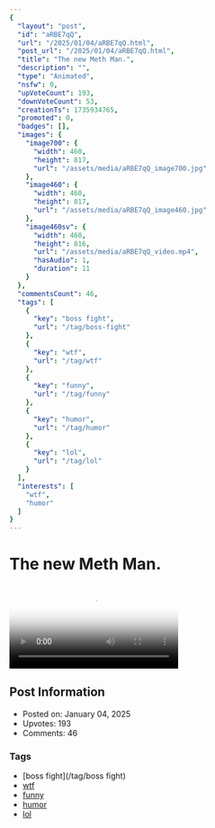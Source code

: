 ```yaml
---
{
  "layout": "post",
  "id": "aRBE7qQ",
  "url": "/2025/01/04/aRBE7qQ.html",
  "post_url": "/2025/01/04/aRBE7qQ.html",
  "title": "The new Meth Man.",
  "description": "",
  "type": "Animated",
  "nsfw": 0,
  "upVoteCount": 193,
  "downVoteCount": 53,
  "creationTs": 1735934765,
  "promoted": 0,
  "badges": [],
  "images": {
    "image700": {
      "width": 460,
      "height": 817,
      "url": "/assets/media/aRBE7qQ_image700.jpg"
    },
    "image460": {
      "width": 460,
      "height": 817,
      "url": "/assets/media/aRBE7qQ_image460.jpg"
    },
    "image460sv": {
      "width": 460,
      "height": 816,
      "url": "/assets/media/aRBE7qQ_video.mp4",
      "hasAudio": 1,
      "duration": 11
    }
  },
  "commentsCount": 46,
  "tags": [
    {
      "key": "boss fight",
      "url": "/tag/boss-fight"
    },
    {
      "key": "wtf",
      "url": "/tag/wtf"
    },
    {
      "key": "funny",
      "url": "/tag/funny"
    },
    {
      "key": "humor",
      "url": "/tag/humor"
    },
    {
      "key": "lol",
      "url": "/tag/lol"
    }
  ],
  "interests": [
    "wtf",
    "humor"
  ]
}
---
```


# The new Meth Man.

<video controls playsinline loop poster="/assets/media/aRBE7qQ_image460.jpg">
  <source src="/assets/media/aRBE7qQ_video.mp4" type="video/mp4">
  Your browser does not support the video tag.
</video>

## Post Information

- Posted on: January 04, 2025
- Upvotes: 193
- Comments: 46

### Tags

- [boss fight](/tag/boss fight)
- [wtf](/tag/wtf)
- [funny](/tag/funny)
- [humor](/tag/humor)
- [lol](/tag/lol)
